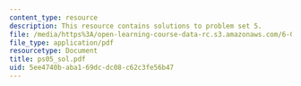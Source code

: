 ```yaml
---
content_type: resource
description: This resource contains solutions to problem set 5.
file: /media/https%3A/open-learning-course-data-rc.s3.amazonaws.com/6-041-probabilistic-systems-analysis-and-applied-probability-spring-2006/5ee4740baba169dcdc08c62c3fe56b47_ps05_sol.pdf
file_type: application/pdf
resourcetype: Document
title: ps05_sol.pdf
uid: 5ee4740b-aba1-69dc-dc08-c62c3fe56b47
---
```

